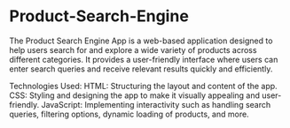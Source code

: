 # Product-Search-Engine
The Product Search Engine App is a web-based application designed to help users search for and explore a wide variety of products across different categories. It provides a user-friendly interface where users can enter search queries and receive relevant results quickly and efficiently.

Technologies Used:
HTML: Structuring the layout and content of the app.
CSS: Styling and designing the app to make it visually appealing and user-friendly.
JavaScript: Implementing interactivity such as handling search queries, filtering options, dynamic loading of products, and more.
